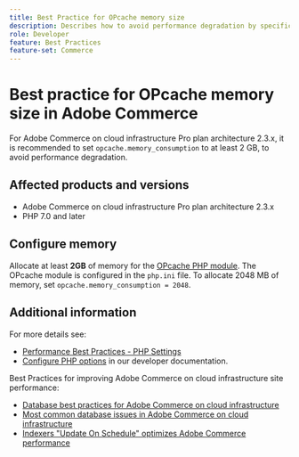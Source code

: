 ```yaml
---
title: Best Practice for OPcache memory size
description: Describes how to avoid performance degradation by specific settings of OPcache memory consumption on Adobe Commerce projects.
role: Developer
feature: Best Practices
feature-set: Commerce
---
```


# Best practice for OPcache memory size in Adobe Commerce

For Adobe Commerce on cloud infrastructure Pro plan architecture 2.3.x, it is recommended to set `opcache.memory_consumption` to at least 2 GB, to avoid performance degradation.

## Affected products and versions

* Adobe Commerce on cloud infrastructure Pro plan architecture 2.3.x
* PHP 7.0 and later

## Configure memory

Allocate at least **2GB** of memory for the [OPcache PHP module](https://www.php.net/manual/en/book.opcache.php). The OPcache module is configured in the `php.ini` file. To allocate 2048 MB of memory, set `opcache.memory_consumption = 2048`. 

## Additional information

For more details see:

* [Performance Best Practices - PHP Settings](../../../performance/software.md#php-settings) 
* [Configure PHP options](https://devdocs.magento.com/cloud/project/project-conf-files_magento-app.html#customize-phpini-settings) in our developer documentation.

Best Practices for improving Adobe Commerce on cloud infrastructure site performance:

* [Database best practices for Adobe Commerce on cloud infrastructure](database-on-cloud.md)
* [Most common database issues in Adobe Commerce on cloud infrastructure](../maintenance/resolve-database-performance-issues.md)
* [Indexers "Update On Schedule" optimizes Adobe Commerce performance](https://support.magento.com/hc/en-us/articles/360040227191-Indexers-Update-On-Schedule-optimizes-Magento-performance)
